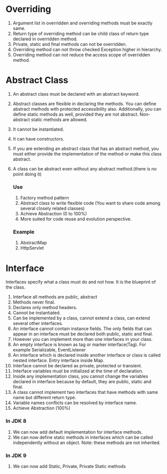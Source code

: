 # Overriding

1. Argument list in overridden and overriding methods must be exactly same.
2. Return type of overriding method can be child class of return type declared in overridden method.
3. Private, static and final methods can not be overridden.
4. Overriding method can not throw checked Exception higher in hierarchy.
5. Overriding method can not reduce the access scope of overridden method.

# Abstract Class

1. An abstract class must be declared with an abstract keyword.
2. Abstract classes are flexible in declaring the methods. You can define abstract methods with protected accessibility also.                Additionally, you can define static methods as well, provided they are not abstract. Non-abstract static methods are allowed.
3. It cannot be instantiated.
4. It can have constructors.
5. If you are extending an abstract class that has an abstract method, you must either provide the implementation of the method or make      this class abstract.
6. A class can be abstract even without any abstract method.(there is no point doing it)

   ### Use 
    1. Factory method pattern
    2. Abstract class to write flexible code (You want to share code among several closely related classes)
    3. Achieve Abstraction (0 to 100%)
    4. More suited for code reuse and evolution perspective.
    
   ### Example
    1. AbstractMap
    2. HttpServlet

# Interface
 Interfaces specify what a class must do and not how. It is the blueprint of the class.
1. Interface all methods are public, abstract
2. Methods never final.
3. Declares only method headers.
4. Cannot be instantiated.
5. Can be implemented by a class, cannot extend a class, can extend several other interfaces.
6. An interface cannot contain instance fields. The only fields that can appear in an interface must be declared both public, static and      final.
7. However you can implement more than one interfaces in your class.
8. An empty interface is known as tag or marker interface(Tag). For example Serializable, EventListener
9. An interface which is declared inside another interface or class is called nested interface. Entry interface inside Map.
10. Interface cannot be declared as private, protected or transient.
11. Interface variables must be initialized at the time of declaration.
12. Inside any implementation class, you cannot change the variables declared in interface because by default, they are public, static       and final. 
13. A class cannot implement two interfaces that have methods with same name but different return type.
14. Variable names conflicts can be resolved by interface name.
15. Achieve Abstraction (100%)

   ### In JDK 8
   
   1. We can now add default implementation for interface methods.
   2. We can now define static methods in interfaces which can be called independently without an object. Note: these methods are not         inherited.
   
   ### In JDK 9
   
   1. We can now add Static, Private, Private Static methods
